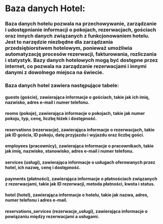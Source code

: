# Baza danych Hotel:

### Baza danych hotelu pozwala na przechowywanie, zarządzanie i udostępnianie informacji o pokojach, rezerwacjach, gościach oraz innych danych związanych z funkcjonowaniem hotelu. Jest to narzędzie niezbędne dla zarządzania przedsiębiorstwem hotelowym, ponieważ umożliwia automatyzację procesów rezerwacji, fakturowania, rozliczania i statystyk. Bazy danych hotelowych mogą być dostępne przez internet, co pozwala na zarządzanie rezerwacjami i innymi danymi z dowolnego miejsca na świecie.

### Baza danych hotel zawiera następujące tabele:
#### guests (goście), zawierająca informacje o gościach, takie jak ich imię, nazwisko, adres e-mail i numer telefonu.
#### rooms (pokoje), zawierająca informacje o pokojach, takie jak numer pokoju, typ, cenę, liczbę łóżek i dostępność.
#### reservations (rezerwacje), zawierająca informacje o rezerwacjach, takie jak ID gościa, ID pokoju, datę przyjazdu i wyjazdu oraz liczbę gości.
#### employees (pracownicy), zawierająca informacje o pracownikach, takie jak imię, nazwisko, stanowisko, adres e-mail i numer telefonu.
#### services (usługi), zawierająca informacje o usługach oferowanych przez hotel, ich nazwę, cenę i dostępność.
#### payments (płatności), zawierająca informacje o płatnościach związanych z rezerwacjami, takie jak ID rezerwacji, metoda płatności, kwota i status.
#### hotel (hotel), zawierająca informacje o hotelu, takie jak nazwa, adres, numer telefonu i adres e-mail.
#### reservations_services (rezerwacje_usługi), zawierająca informacje o powiązaniu między rezerwacjami a usługami.

